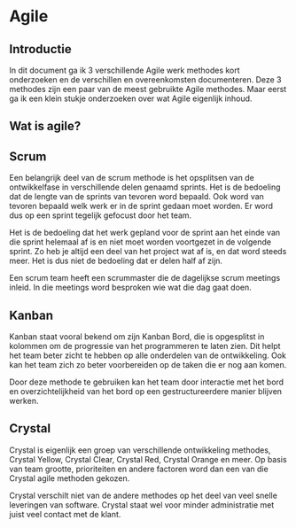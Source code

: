 # Agile
## Introductie

In dit document ga ik 3 verschillende Agile werk methodes kort onderzoeken en de verschillen en overeenkomsten documenteren. Deze 3 methodes zijn een paar van de meest gebruikte Agile methodes. Maar eerst ga ik een klein stukje onderzoeken over wat Agile eigenlijk inhoud.

## Wat is agile?

## Scrum

Een belangrijk deel van de scrum methode is het opsplitsen van de ontwikkelfase in verschillende delen genaamd sprints. Het is de bedoeling dat de lengte van de sprints van tevoren word bepaald. Ook word van tevoren bepaald welk werk er in de sprint gedaan moet worden. Er word dus op een sprint tegelijk gefocust door het team.

Het is de bedoeling dat het werk gepland voor de sprint aan het einde van die sprint helemaal af is en niet moet worden voortgezet in de volgende sprint. Zo heb je altijd een deel van het project wat af is, en dat word steeds meer. Het is dus niet de bedoeling dat er delen half af zijn.

Een scrum team heeft een scrummaster die de dagelijkse scrum meetings inleid. In die meetings word besproken wie wat die dag gaat doen.

## Kanban

Kanban staat vooral bekend om zijn Kanban Bord, die is opgesplitst in kolommen om de progressie van het programmeren te laten zien. Dit helpt het team beter zicht te hebben op alle onderdelen van de ontwikkeling. Ook kan het team zich zo beter voorbereiden op de taken die er nog aan komen.

Door deze methode te gebruiken kan het team door interactie met het bord en overzichtelijkheid van het bord op een gestructureerdere manier blijven werken.

## Crystal

Crystal is eigenlijk een groep van verschillende ontwikkeling methodes, Crystal Yellow, Crystal Clear, Crystal Red, Crystal Orange en meer. Op basis van team grootte, prioriteiten en andere factoren word dan een van die Crystal agile methoden gekozen.

Crystal verschilt niet van de andere methodes op het deel van veel snelle leveringen van software. Crystal staat wel voor minder administratie met juist veel contact met de klant. 